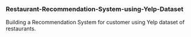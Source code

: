 ### Restaurant-Recommendation-System-using-Yelp-Dataset

Building a Recommendation System for customer using Yelp dataset of restaurants.

